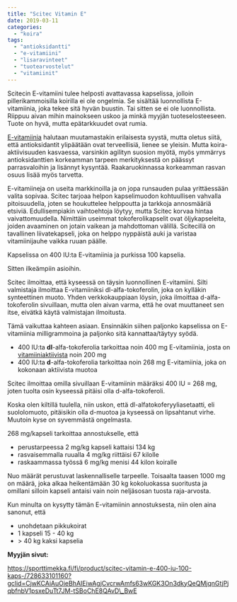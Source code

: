 ```yaml
---
title: "Scitec Vitamin E"
date: 2019-03-11
categories: 
  - "koira"
tags: 
  - "antioksidantti"
  - "e-vitamiini"
  - "lisaravinteet"
  - "tuotearvostelut"
  - "vitamiinit"
---
```


Scitecin E-vitamiini tulee helposti avattavassa kapselissa, jolloin pillerikammoisilla koirilla ei ole ongelmia. Se sisältää luonnollista E-vitamiinia, joka tekee sitä hyvän buustin. Tai sitten se ei ole luonnollista. Riippuu aivan mihin mainokseen uskoo ja minkä myyjän tuoteselosteeseen. Tuote on hyvä, mutta epätarkkuudet ovat rumia.

<!--more-->

[E-vitamiinia](https://www.katiska.eu/tieto/e-vitamiini/koira-e-vitamiini/) halutaan muutamastakin erilaisesta syystä, mutta oletus siitä, että antioksidantit ylipäätään ovat terveellisiä, lienee se yleisin. Mutta koira-aktiivisuuden kasvaessa, varsinkin agilityn suosion myötä, myös ymmärrys antioksidanttien korkeamman tarpeen merkityksestä on päässyt parrasvaloihin ja lisännyt kysyntää. Raakaruokinnassa korkeamman rasvan osuus lisää myös tarvetta.

E-vitamiineja on useita markkinoilla ja on jopa runsauden pulaa yrittäessään valita sopivaa. Scitec tarjoaa helpon kapselimuodon kohtuullisen vahvalla pitoisuudella, joten se houkuttelee helppoutta ja tarkkoja annosmääriä etsiviä. Edullisempiakin vaihtoehtoja löytyy, mutta Scitec korvaa hintaa vaivattomuudella. Nimittäin useimmat tokoferolikapselit ovat öljykapseleita, joiden avaaminen on jotain vaikean ja mahdottoman välillä. Scitecillä on tavallinen liivatekapseli, joka on helppo nyppäistä auki ja varistaa vitamiinijauhe vaikka ruuan päälle.

Kapselissa on 400 IU:ta E-vitamiinia ja purkissa 100 kapselia.

Sitten ilkeämpiin asioihin.

Scitec ilmoittaa, että kyseessä on täysin luonnollinen E-vitamiini. Silti valmistaja ilmoittaa E-vitamiiniksi dl-alfa-tokoferolin, joka on kylläkin synteettinen muoto. Yhden verkkokauppiaan löysin, joka ilmoittaa d-alfa-tokoferolin sivuillaan, mutta olen aivan varma, että he ovat muuttaneet sen itse, eivätkä käytä valmistajan ilmoitusta.

Tämä vaikuttaa kahteen asiaan. Ensinnäkin siihen paljonko kapselissa on E-vitamiinia milligrammoina ja paljonko sitä kannattaa/täytyy syödä.

- 400 IU:ta **dl**\-alfa-tokoferolia tarkoittaa noin 400 mg E-vitamiinia, josta on [vitamiiniaktiivista](https://www.katiska.eu/tieto/e-vitamiini/e-vitamiinin-aktiivisuus/) noin 200 mg
- 400 IU:ta **d**\-alfa-tokoferolia tarkoittaa noin 268 mg E-vitamiinia, joka on kokonaan aktiivista muotoa

Scitec ilmoittaa omilla sivuillaan E-vitamiinin määräksi 400 IU = 268 mg, joten tuolta osin kyseessä pitäisi olla d-alfa-tokoferoli.

Koska olen kiltillä tuulella, niin uskon, että dl-alfatokoferyyliasetaatti, eli suololomuoto, pitäisikin olla d-muotoa ja kyseessä on lipsahtanut virhe. Muutoin kyse on syvemmästä ongelmasta.

268 mg/kapseli tarkoittaa annostukselle, että

- perustarpeessa 2 mg/kg kapseli kattaisi 134 kg
- rasvaisemmalla ruualla 4 mg/kg riittäisi 67 kilolle
- raskaammassa työssä 6 mg/kg menisi 44 kilon koiralle

Nuo määrät perustuvat laskennalliselle tarpeelle. Toisaalta taasen 1000 mg on määrä, joka alkaa heikentämään 30 kg kokoluokassa suoritusta ja omillani silloin kapseli antaisi vain noin neljäsosan tuosta raja-arvosta.

Kun minulta on kysytty tämän E-vitamiinin annostuksesta, niin olen aina sanonut, että

- unohdetaan pikkukoirat
- 1 kapseli 15 - 40 kg
- \> 40 kg kaksi kapselia

**Myyjän sivut:**

https://sporttimekka.fi/fi/product/scitec-vitamin-e-400-iu-100-kaps-/728633101160?gclid=CjwKCAiAuOieBhAIEiwAgjCvcrwAmfs63wKGK3On3dkyQeQMjqnGtjPjqbfnbV1psxeDuTt7JM-tSBoChE8QAvD\_BwE
